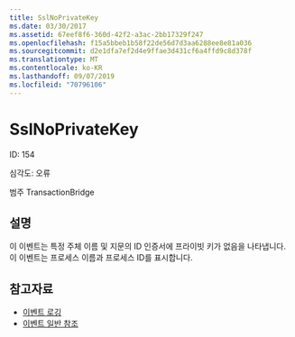 ```yaml
---
title: SslNoPrivateKey
ms.date: 03/30/2017
ms.assetid: 67eef8f6-360d-42f2-a3ac-2bb17329f247
ms.openlocfilehash: f15a5bbeb1b58f22de56d7d3aa6288ee8e81a036
ms.sourcegitcommit: d2e1dfa7ef2d4e9ffae3d431cf6a4ffd9c8d378f
ms.translationtype: MT
ms.contentlocale: ko-KR
ms.lasthandoff: 09/07/2019
ms.locfileid: "70796106"
---
```

# <a name="sslnoprivatekey"></a>SslNoPrivateKey
ID: 154  
  
 심각도: 오류  
  
 범주 TransactionBridge  
  
## <a name="description"></a>설명  
 이 이벤트는 특정 주체 이름 및 지문의 ID 인증서에 프라이빗 키가 없음을 나타냅니다. 이 이벤트는 프로세스 이름과 프로세스 ID를 표시합니다.  
  
## <a name="see-also"></a>참고자료

- [이벤트 로깅](index.md)
- [이벤트 일반 참조](events-general-reference.md)

